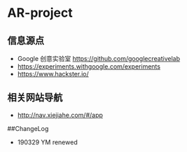 # AR-project

## 信息源点

- Google 创意实验室 https://github.com/googlecreativelab 
- https://experiments.withgoogle.com/experiments 
- https://www.hackster.io/ 


## 相关网站导航

- http://nav.xiejiahe.com/#/app


##ChangeLog
- 190329 YM renewed
